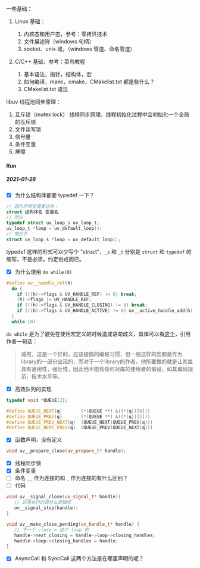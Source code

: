 一些基础：

1. Linux 基础：

   1. 内核态和用户态，参考：零拷贝技术
   2. 文件描述符（windows 句柄）
   3. socket、unix 域，（windows 管道、命名管道）

2. C/C++ 基础，参考：菜鸟教程

   1. 基本语法，指针，结构体，宏
   2. 如何编译，make，cmake，CMakelist.txt 都是些什么？
   3. CMakelist.txt 语法

libuv 线程池同步原理：

1. 互斥锁（mutex lock） 线程同步原理，线程初始化过程中会初始化一个全局的互斥锁
2. 文件读写锁
3. 信号量
4. 条件变量
5. 屏障

#### Run
##### 2021-01-28

* [x] 为什么结构体都要 typedef 一下？
```c
// 因为声明变量要这样：
struct 结构体名 变量名
// 所以
typedef struct uv_loop_s uv_loop_t;
uv_loop_t *loop = uv_default_loop();
// 等价于
struct uv_loop_s *loop = uv_default_loop();
```

typedef 这样的形式可以少写个 "struct"，`_s` 和 `_t` 分别是 `struct` 和 `typedef` 的缩写，不是必须，约定俗成而已。

* [x]  为什么使用 `do while(0)`
```c++
#define uv__handle_ref(h)                                                     \
  do {                                                                        \
    if (((h)->flags & UV_HANDLE_REF) != 0) break;                             \
    (h)->flags |= UV_HANDLE_REF;                                              \
    if (((h)->flags & UV_HANDLE_CLOSING) != 0) break;                         \
    if (((h)->flags & UV_HANDLE_ACTIVE) != 0) uv__active_handle_add(h);       \
  }                                                                           \
  while (0)
``` 
`do while` 是为了避免在使用宏定义的时候造成语句歧义，具体可以看[这个](https://www.cnblogs.com/flying_bat/archive/2008/01/18/1044693.html)，引用作者一句话：
> 诚然，这是一个好的，应该提倡的编程习惯，但一般这样的宏都是作为library的一部分出现的，而对于一个library的作者，他所要做的就是让其库具有通用性，强壮性，因此他不能有任何对库的使用者的假设，如其编码规范，技术水平等。

* [x] 高效队列的实现
```c++
typedef void *QUEUE[2];

#define QUEUE_NEXT(q)       (*(QUEUE **) &((*(q))[0]))
#define QUEUE_PREV(q)       (*(QUEUE **) &((*(q))[1]))
#define QUEUE_PREV_NEXT(q)  (QUEUE_NEXT(QUEUE_PREV(q)))
#define QUEUE_NEXT_PREV(q)  (QUEUE_PREV(QUEUE_NEXT(q)))
```

* [x] 函数声明，没有定义
```c++
void uv__prepare_close(uv_prepare_t* handle);
```

* [x] 线程同步锁
* [x] 条件变量
* [ ] 命名 `__` 作为连接的和 `_` 作为连接的有什么区别？
* [ ] 代码

```c++
void uv__signal_close(uv_signal_t* handle){
   // 这里执行的是什么逻辑呢
   uv__signal_stop(handle); 
}

void uv__make_close_pending(uv_handle_t* handle) {
   // 下一个 close = 这个 loop 的 
   handle->next_closing = handle->loop->closing_handles;
   handle->loop->closing_handles = handle;
}
```

* [x] AsyncCall 和 SyncCall 这两个方法是在哪里声明的呢？
